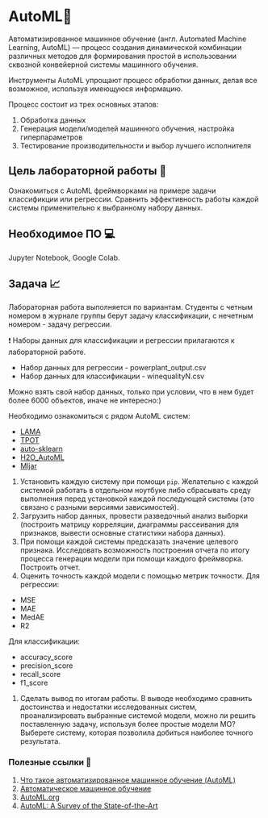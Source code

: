 # AutoML🌟

Автоматизированное машинное обучение (англ. Automated Machine Learning, AutoML) — процесс создания динамической комбинации различных методов для формирования простой в использовании сквозной конвейерной системы машинного обучения.

Инструменты AutoML упрощают процесс обработки данных, делая все возможное, используя имеющуюся информацию.

Процесс состоит из трех основных этапов:

1. Обработка данных
1. Генерация модели/моделей машинного обучения, настройка гиперпараметров
1. Тестирование производительности и выбор лучшего исполнителя

## Цель лабораторной работы 🎯

Ознакомиться с AutoML фреймворками на примере задачи классификции или регрессии. Сравнить эффективность работы каждой системы применительно к выбранному набору данных.

## Необходимое ПО 💻

Jupyter Notebook, Google Colab.

## Задача 📈

Лабораторная работа выполняется по вариантам.
Студенты с четным номером в журнале группы берут задачу классификации, с нечетным номером - задачу регрессии.

❗ Наборы данных для классификации и регрессии прилагаются к лабораторной работе.

-   Набор данных для регрессии - powerplant_output.csv
-   Набор данных для классификации - winequalityN.csv

Можно взять свой набор данных, только при условии, что в нем будет более 6000 объектов, иначе не интересно:)

Необходимо ознакомиться с рядом AutoML систем:

-   [LAMA](https://github.com/sberbank-ai-lab/LightAutoML)
-   [TPOT](https://automl.info/tpot/)
-   [auto-sklearn](https://automl.github.io/auto-sklearn/master/)
-   [H2O_AutoML](https://docs.h2o.ai/h2o/latest-stable/h2o-docs/automl.html)
-   [Mljar](https://github.com/mljar/mljar-supervised)

1. Установить каждую систему при помощи `pip`. Желательно с каждой системой работать в отдельном ноутбуке либо сбрасывать среду выполнения перед установкой каждой последующей системы (это связано с разными версиями зависимостей).
1. Загрузить набор данных, провести разведочный анализ выборки (построить матрицу корреляции, диаграммы рассеивания для признаков, вывести основные статистики набора данных).
1. При помощи каждой системы предсказать значение целевого признака. Исследовать возможность построения отчета по итогу процесса генерации модели при помощи каждого фреймворка. Построить отчет.
1. Оценить точность каждой модели с помощью метрик точности.
   Для регрессии:

-   MSE
-   MAE
-   MedAE
-   R2

Для классификации:

-   accuracy_score
-   precision_score
-   recall_score
-   f1_score

1. Сделать вывод по итогам работы. В выводе необходимо сравнить достоинства и недостатки исследованных систем, проанализировать выбранные системой модели, можно ли решить поставленную задачу, используя более простые модели МО? Выберете систему, которая позволила добиться наиболее точного результата.

### Полезные ссылки 🔗

1. [Что такое автоматизированное машинное обучение (AutoML)](https://habr.com/ru/post/449260/)
1. [Автоматическое машинное обучение](https://neerc.ifmo.ru/wiki/index.php?title=Автоматическое_машинное_обучение)
1. [AutoML.org](https://www.automl.org/)
1. [AutoML: A Survey of the State-of-the-Art](https://arxiv.org/abs/1908.00709)
